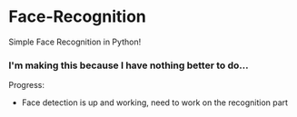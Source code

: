 
# Face-Recognition
Simple Face Recognition in Python!


### I'm making this because I have nothing better to do...


Progress:
- Face detection is up and working, need to work on the recognition part
